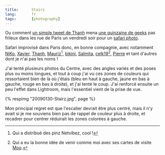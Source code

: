 ```yaml
---
title:      Stairz
lang:       fr
tags:       [photography]
---
```


Ou comment [un simple tweet de Thanh](http://twitter.com/Thanh/status/1155295533) mena [une quinzaine de geeks](https://www.flickr.com/photos/nicolas-hoizey/3241823277/in/pool-geekscanshoot) pas frileux dans les rue de Paris un vendredi soir pour un [safari photo](https://www.flickr.com/photos/nicolas-hoizey/sets/72157613165190029/).

Safari improvisé dans Paris donc, en bonne compagnie, avec notamment [NiKo](https://www.flickr.com/photos/n1k0/sets/72157613146333767/), [Xavier](https://www.flickr.com/photos/clear-cls-key-off/), [Thanh](https://www.flickr.com/photos/sutekidane/sets/72157613190700002/), [Mauriz](https://www.flickr.com/photos/mauriz/sets/72157613182006890/)[^1], [bikini](https://www.flickr.com/people/biniki/), [Salmita](https://www.flickr.com/photos/salmita/), [celk19](https://www.flickr.com/photos/celk19/)[^2], [Pierre](http://pierre.equoy.free.fr/blog/index.php?post/2009/01/31/Paris-by-night-photo-session) et tant d'autres dont je n'ai pas les noms !

J'ai tenté plusieurs photos du Centre, avec des angles variés et des poses plus ou moins longues, et tout à coup j'ai vu ces zones de couleurs qui ressortaient bien de là où j'étais (bleu en haut à gauche, jaune en bas à gauche, rouge en bas à droite), et j'ai tenté le coup. J'ai renforcé ensuite un peu l'effet dans Lightroom, mais l'essentiel vient de la prise de vue.

{% respimg "20090130-Stairz.jpg", page %}

Mon principal regret est que l'escalier devrait être plus centré, mais il n'y avait si je me souviens bien pas de rappel de couleur plus à droite, et recadrer pour centrer réduirait les zones colorées à gauche.

[^1]: Qui a distribué des pinz Netvibez, cool !

[^2]: Qui a eu la bonne idée de venir comme moi avec ses cartes de visite [Moo](/2015/06/les-cartes-de-visite-moo-sont-parfaites-pour-les-photographes.html).
